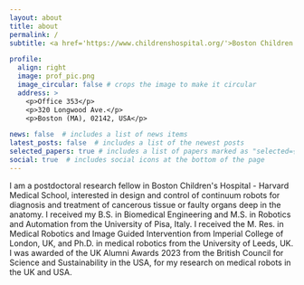 ```yaml
---
layout: about
title: about
permalink: /
subtitle: <a href='https://www.childrenshospital.org/'>Boston Children's Hospital - Harvard Medical School </a>. 300 Longwood Ave., Boston (MA), USA.

profile:
  align: right
  image: prof_pic.png
  image_circular: false # crops the image to make it circular
  address: >
    <p>Office 353</p>
    <p>320 Longwood Ave.</p>
    <p>Boston (MA), 02142, USA</p>

news: false  # includes a list of news items
latest_posts: false  # includes a list of the newest posts
selected_papers: true # includes a list of papers marked as "selected={true}"
social: true  # includes social icons at the bottom of the page
---
```

I am a postdoctoral research fellow in Boston Children's Hospital - Harvard Medical School, interested in design and control of continuum robots for diagnosis and treatment of cancerous tissue or faulty organs deep in the anatomy. 
I received my B.S. in Biomedical Engineering and M.S. in Robotics and Automation from the University of Pisa, Italy. I received the M. Res. in Medical Robotics and Image Guided Intervention from Imperial College of London, UK, and Ph.D. in medical robotics from the University of Leeds, UK. I was awarded of the UK Alumni Awards 2023 from the British Council for Science and Sustainability in the USA, for my research on medical robots in the UK and USA.
